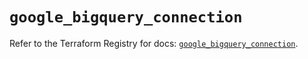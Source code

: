# `google_bigquery_connection`

Refer to the Terraform Registry for docs: [`google_bigquery_connection`](https://registry.terraform.io/providers/hashicorp/google-beta/6.49.0/docs/resources/google_bigquery_connection).
